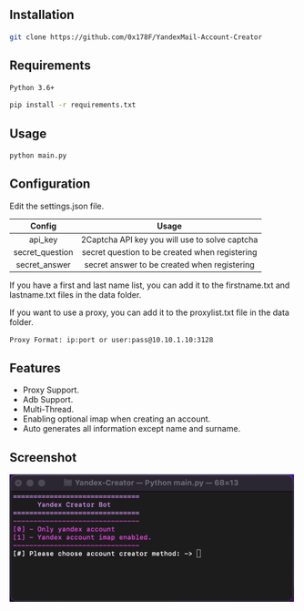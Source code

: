 ## Installation
```sh
git clone https://github.com/0x178F/YandexMail-Account-Creator
```

## Requirements
```sh
Python 3.6+
```
```sh
pip install -r requirements.txt
```

## Usage
```sh
python main.py
```

## Configuration
Edit the settings.json file.

|Config|Usage|
| :------------: | :------------: |
|api_key|2Captcha API key you will use to solve captcha|
|secret_question|secret question to be created when registering|
|secret_answer|secret answer to be created when registering|

If you have a first and last name list, you can add it to the firstname.txt and lastname.txt files in the data folder.

If you want to use a proxy, you can add it to the proxylist.txt file in the data folder.
```sh
Proxy Format: ip:port or user:pass@10.10.1.10:3128
```

## Features
- Proxy Support.
- Adb Support.
- Multi-Thread.
- Enabling optional imap when creating an account.
- Auto generates all information except name and surname.

## Screenshot
![YandexMail-Creator-Bot](https://github.com/0x178F/YandexMail-Account-Creator/blob/master/img/YandexCreator.gif?raw=true "YandexMail-Creator-Bot")